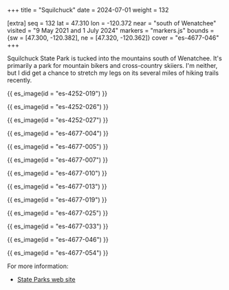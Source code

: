 +++
title = "Squilchuck"
date = 2024-07-01
weight = 132

[extra]
seq = 132
lat = 47.310
lon = -120.372
near = "south of Wenatchee"
visited = "9 May 2021 and 1 July 2024"
markers = "markers.js"
bounds = {sw = [47.300, -120.382], ne = [47.320, -120.362]}
cover = "es-4677-046"
+++

Squilchuck State Park is tucked into the mountains south of Wenatchee. It's primarily a park for mountain bikers and cross-country skiiers. I'm neither, but I did get a chance to stretch my legs on its several miles of hiking trails recently.

<!-- more -->

{{ es_image(id = "es-4252-019") }}

{{ es_image(id = "es-4252-026") }}

{{ es_image(id = "es-4252-027") }}

{{ es_image(id = "es-4677-004") }}

{{ es_image(id = "es-4677-005") }}

{{ es_image(id = "es-4677-007") }}

{{ es_image(id = "es-4677-010") }}

{{ es_image(id = "es-4677-013") }}

{{ es_image(id = "es-4677-019") }}

{{ es_image(id = "es-4677-025") }}

{{ es_image(id = "es-4677-033") }}

{{ es_image(id = "es-4677-046") }}

{{ es_image(id = "es-4677-054") }}


For more information:

* [State Parks web site](https://parks.wa.gov/find-parks/state-parks/squilchuck-state-park)
